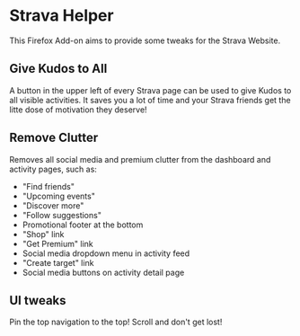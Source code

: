 # Strava Helper

This Firefox Add-on aims to provide some tweaks for the Strava Website.

## Give Kudos to All

A button in the upper left of every Strava page can be used to give Kudos to all visible activities. It saves you a lot of time and your Strava friends get the litte dose of motivation they deserve!

## Remove Clutter

Removes all social media and premium clutter from the dashboard and activity pages, such as:

- "Find friends"
- "Upcoming events"
- "Discover more"
- "Follow suggestions"
- Promotional footer at the bottom
- "Shop" link
- "Get Premium" link
- Social media dropdown menu in activity feed
- "Create target" link
- Social media buttons on activity detail page

## UI tweaks

Pin the top navigation to the top! Scroll and don't get lost!
